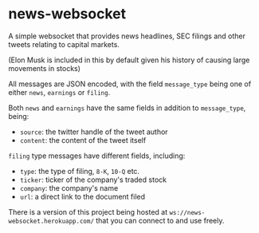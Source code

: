 # news-websocket
A simple websocket that provides news headlines, SEC filings and other tweets relating to capital markets.

(Elon Musk is included in this by default given his history of causing large movements in stocks)

All messages are JSON encoded, with the field `message_type` being one of either `news`, `earnings` or `filing`.

Both `news` and `earnings` have the same fields in addition to `message_type`, being:
  * `source`: the twitter handle of the tweet author
  * `content`: the content of the tweet itself

`filing` type messages have different fields, including:
  * `type`: the type of filing, `8-K`, `10-Q` etc.
  * `ticker`: ticker of the company's traded stock 
  * `company`: the company's name
  * `url`: a direct link to the document filed


There is a version of this project being hosted at `ws://news-websocket.herokuapp.com/` that you can connect to and use freely.

